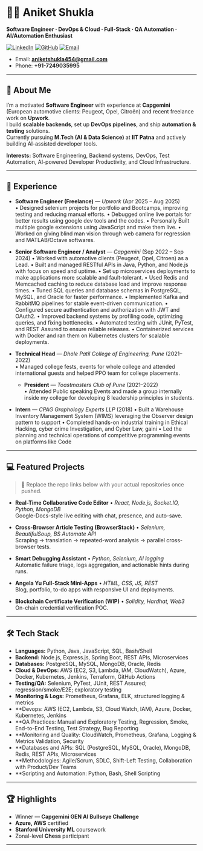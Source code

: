 # 👨‍💻 Aniket Shukla

**Software Engineer · DevOps & Cloud · Full-Stack · QA Automation · AI/Automation Enthusiast**

[![LinkedIn](https://img.shields.io/badge/LinkedIn-Aniket%20Shukla-blue?logo=linkedin)](https://www.linkedin.com/in/shukla-aniket/)
[![GitHub](https://img.shields.io/badge/GitHub-AniketShukla03-black?logo=github)](https://github.com/AniketShukla03)
[![Email](https://img.shields.io/badge/Email-aniketshukla454%40gmail.com-red?logo=gmail)](mailto:aniketshukla454@gmail.com)
- Email: **aniketshukla454@gmail.com**  
- Phone: **+91-7249035995**

---

## 🚀 About Me

I’m a motivated **Software Engineer** with experience at **Capgemini** (European automotive clients: Peugeot, Opel, Citroën) and recent freelance work on **Upwork**.  
I build **scalable backends**, set up **DevOps pipelines**, and ship **automation & testing** solutions.  
Currently pursuing **M.Tech (AI & Data Science)** at **IIT Patna** and actively building AI-assisted developer tools.

**Interests:** Software Engineering, Backend systems, DevOps, Test Automation, AI-powered Developer Productivity, and Cloud Infrastructure.

---

## 🏢 Experience

- **Software Engineer (Freelance)** — *Upwork* (Apr 2025 – Aug 2025)  
 • Designed selenium projects for portfolio and Bootcamps, improving testing and reducing manual efforts.
 • Debugged online live portals for better results using google dev tools and the codes.
 • Personally Built multiple google extensions using JavaScript and make them live.
 • Worked on giving blind man vision through web camera for regression and MATLAB/Octave softwares.

- **Senior Software Engineer / Analyst** — *Capgemini* (Sep 2022 – Sep 2024)
  • Worked with automotive clients (Peugeot, Opel, Citroen) as a Lead.
  • Built and managed RESTful APIs in Java, Python, and Node.js with focus on speed and uptime.
  • Set up microservices deployments to make applications more scalable and fault-tolerant.
  • Used Redis and Memcached caching to reduce database load and improve response times.
  • Tuned SQL queries and database schemas in PostgreSQL, MySQL, and Oracle for faster performance.
  • Implemented Kafka and RabbitMQ pipelines for stable event-driven communication.
  • Configured secure authentication and authorization with JWT and OAuth2.
  • Improved backend systems by profiling code, optimizing queries, and fixing bottlenecks.
  • Automated testing with JUnit, PyTest, and REST Assured to ensure reliable releases.
  • Containerized services with Docker and ran them on Kubernetes clusters for scalable deployments.

- **Technical Head** — *Dhole Patil College of Engineering, Pune* (2021–2022)  
  • Managed college fests, events for whole college and attended international guests and helped PPO team for college placements.

  - **President** — *Toastmasters Club of Pune* (2021–2022)  
  • Attended Public speaking Events and made a group internally inside my college for developing 8 leadership principles in students.

- **Intern** — *CPAG Graphology Experts LLP* (2018)
  • Built a Warehouse Inventory Management System (WIMS) leveraging the Observer design pattern to support
  • Completed hands-on industrial training in Ethical Hacking, cyber crime Investigation, and Cyber Law, gaini
  • Led the planning and technical operations of competitive programming events on platforms like Code
---

## 💻 Featured Projects

> 🔗 Replace the repo links below with your actual repositories once pushed.

- **Real-Time Collaborative Code Editor** • *React, Node.js, Socket.IO, Python, MongoDB*  
  Google-Docs-style live editing with chat, presence, and auto-save.  
  

- **Cross-Browser Article Testing (BrowserStack)** • *Selenium, BeautifulSoup, BS Automate API*  
  Scraping → translation → repeated-word analysis → parallel cross-browser tests.  
  
- **Smart Debugging Assistant** • *Python, Selenium, AI logging*  
  Automatic failure triage, logs aggregation, and actionable hints during runs.  
  
- **Angela Yu Full-Stack Mini-Apps** • *HTML, CSS, JS, REST*  
  Blog, portfolio, to-do apps with responsive UI and deployments.  
  
- **Blockchain Certificate Verification (WIP)** • *Solidity, Hardhat, Web3*  
  On-chain credential verification POC.  
  
---

## 🛠️ Tech Stack

- **Languages:** Python, Java, JavaScript, SQL, Bash/Shell  
- **Backend:** Node.js, Express.js, Spring Boot, REST APIs, Microservices  
- **Databases:** PostgreSQL, MySQL, MongoDB, Oracle, Redis  
- **Cloud & DevOps:** AWS (EC2, S3, Lambda, IAM, CloudWatch), Azure, Docker, Kubernetes, Jenkins, Terraform, GitHub Actions  
- **Testing/QA:** Selenium, PyTest, JUnit, REST Assured; regression/smoke/E2E; exploratory testing  
- **Monitoring & Logs:** Prometheus, Grafana, ELK, structured logging & metrics
- **Devops: AWS (EC2, Lambda, S3, Cloud Watch, IAM), Azure, Docker, Kubernetes, Jenkins
- **QA Practices: Manual and Exploratory Testing, Regression, Smoke, End-to-End Testing, Test Strategy, Bug Reporting
- **Monitoring and Quality: CloudWatch, Prometheus, Grafana, Logging & Metrics Validation, Security
- **Databases and APIs: SQL (PostgreSQL, MySQL, Oracle), MongoDB, Redis, REST APIs, Microservices
- **Methodologies: Agile/Scrum, SDLC, Shift-Left Testing, Collaboration with Product/Dev Teams
- **Scripting and Automation: Python, Bash, Shell Scripting

---

## 🏆 Highlights

- Winner — **Capgemini GEN AI Bullseye Challenge**  
- **Azure, AWS** certified  
- **Stanford University ML** coursework  
- Zonal-level **Chess** participant

---
